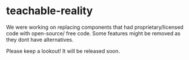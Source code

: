 # teachable-reality
We were working on replacing components that had proprietary/licensed code with open-source/ free code.
Some features might be removed as they dont have alternatives. 

Please keep a lookout! It will be released soon.
